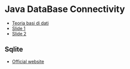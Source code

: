 # Java DataBase Connectivity

 - [Teoria basi di dati](http://www.cs.unibo.it/~difelice/index.html)
 - [Slide 1](res/jdbc_1.ppt)
 - [Slide 2](res/jdbc_2.ppt)
 
 
## Sqlite
 - [Official website](https://www.sqlite.org/index.html)